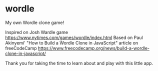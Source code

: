 # wordle
My own Wordle clone game!

Inspired on Josh Wardle game
https://www.nytimes.com/games/wordle/index.html
Based on Paul Akinyemi' "How to Build a Wordle Clone in JavaScript" article on freeCodeCamp
https://www.freecodecamp.org/news/build-a-wordle-clone-in-javascript/

Thank you for taking the time to learn about and play with this little app.
